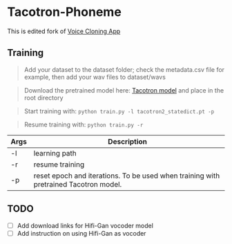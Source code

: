 # Tacotron-Phoneme

This is edited fork of [Voice Cloning App](https://github.com/BenAAndrew/Voice-Cloning-App)

## Training
> Add your dataset to the dataset folder; check the metadata.csv file for example, then add your wav files to dataset/wavs

> Download the pretrained model here: [Tacotron model](https://drive.google.com/file/d/1c5ZTuT7J08wLUoVZ2KkUs_VdZuJ86ZqA/view?usp=sharing) and place in the root directory

> Start training with:
` python train.py -l tacotron2_statedict.pt -p `

> Resume training with:
` python train.py -r `

| Args      | Description |
| ----------- | ----------- |
| -l   | learning path |
| -r      | resume training |
| -p   | reset epoch and iterations. To be used when training with pretrained Tacotron model. |

## TODO
- [ ] Add download links for Hifi-Gan vocoder model
- [ ] Add instruction on using Hifi-Gan as vocoder
